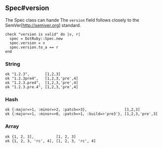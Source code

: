 ## Spec#version

The Spec class can hande 
The `version` field follows closely to the SemVer[http://semiver.org] standard.

    check "version is valid" do |v, r|
      spec = DotRuby::Spec.new
      spec.version = v
      spec.version.to_a == r
    end

### String

    ok "1.2.3",       [1,2,3]
    ok "1.2.3pre4",   [1,2,3,'pre',4]
    ok "1.2.3.pre4",  [1,2,3,'pre',4]
    ok "1.2.3.pre.4", [1,2,3,'pre',4]

### Hash

    ok {:major=>1, :minor=>2, :patch=>3},                 [1,2,3]
    ok {:major=>1, :minor=>0, :patch=>1, :build=>'pre3'}, [1,2,3,'pre',3]

### Array

    ok {1, 2, 3],          [1, 2, 3]
    ok {1, 2, 3, 'rc', 4], [1, 2, 3, 'rc', 4]


